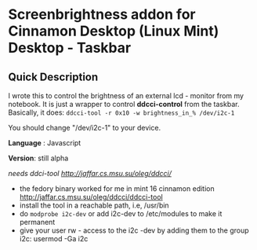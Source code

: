 # Screenbrightness addon for Cinnamon Desktop (Linux Mint) Desktop - Taskbar
## Quick Description
I wrote this to control the brightness of an external lcd - monitor from my notebook.
It is just a wrapper to control __ddcci-control__ from the taskbar.
Basically, it does:
````ddcci-tool -r 0x10 -w brightness_in_% /dev/i2c-1````

You should change "/dev/i2c-1" to your device.

__Language__ : Javascript

__Version__: still alpha

_needs ddci-tool <http://jaffar.cs.msu.su/oleg/ddcci/>_
* the fedory binary worked for me in mint 16 cinnamon edition <http://jaffar.cs.msu.su/oleg/ddcci/ddcci-tool>
* install the tool in a reachable path, i.e, /usr/bin
* do ````modprobe i2c-dev````
or add i2c-dev to /etc/modules to make it permanent
* give your user rw - access to the i2c -dev by adding them to the group i2c:
	usermod -Ga i2c <YourUsername>
